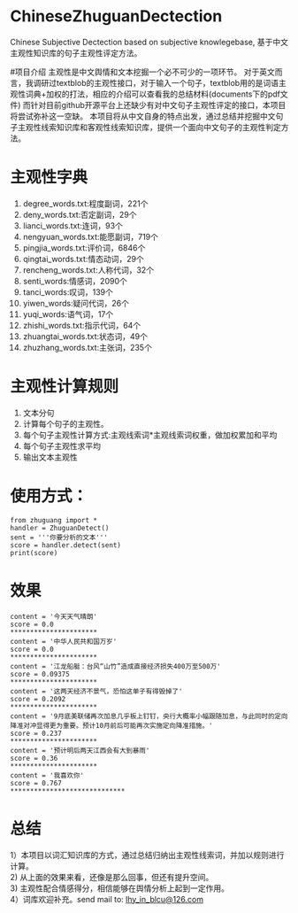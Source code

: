 # ChineseZhuguanDectection
Chinese Subjective Dectection based on subjective knowlegebase, 基于中文主观性知识库的句子主观性评定方法。

#项目介绍 
主观性是中文舆情和文本挖掘一个必不可少的一项环节。
对于英文而言，我调研过textblob的主观性接口，对于输入一个句子，textblob用的是词语主观性词典+加权的打法，相应的介绍可以查看我的总结材料(documents下的pdf文件)
而针对目前github开源平台上还缺少有对中文句子主观性评定的接口，本项目将尝试弥补这一空缺。
本项目将从中文自身的特点出发，通过总结并挖掘中文句子主观性线索知识库和客观性线索知识库，提供一个面向中文句子的主观性判定方法。

# 主观性字典
1) degree_words.txt:程度副词，221个
2) deny_words.txt:否定副词，29个
3) lianci_words.txt:连词，93个
4) nengyuan_words.txt:能愿副词，719个
5) pingjia_words.txt:评价词，6846个
6) qingtai_words.txt:情态动词，29个
7) rencheng_words.txt:人称代词，32个
8) senti_words:情感词，2090个
9) tanci_words:叹词，139个
10) yiwen_words:疑问代词，26个
11) yuqi_words:语气词，17个
12) zhishi_words.txt:指示代词，64个
13) zhuangtai_words.txt:状态词，49个
14) zhuzhang_words.txt:主张词，235个

# 主观性计算规则
1) 文本分句
2) 计算每个句子的主观性。
3) 每个句子主观性计算方式:主观线索词*主观线索词权重，做加权累加和平均
3) 每个句子主观性求平均
4) 输出文本主观性

# 使用方式：
    from zhuguang import *
    handler = ZhuguanDetect()
    sent = '''你要分析的文本'''
    score = handler.detect(sent)
    print(score)
# 效果
    content = '今天天气晴朗'
    score = 0.0
    **********************
    content = '中华人民共和国万岁'
    score = 0.0
    **********************
    content = '江龙船艇：台风“山竹”造成直接经济损失400万至500万'
    score = 0.09375
    **********************
    content = '这两天经济不景气，恐怕这单子有得毁掉了'
    score = 0.2092
    **********************
    content = '9月底美联储再次加息几乎板上钉钉，央行大概率小幅跟随加息，与此同时的定向降准对冲显得更为重要。预计10月前后可能再次实施定向降准措施。'
    score = 0.237
    **********************
    content = '预计明后两天江西会有大到暴雨'
    score = 0.36
    **********************
    content = '我喜欢你'
    score = 0.767
    *****************************
# 总结
1）本项目以词汇知识库的方式，通过总结归纳出主观性线索词，并加以规则进行计算。  
2) 从上面的效果来看，还像是那么回事，但还有提升空间。  
3) 主观性配合情感得分，相信能够在舆情分析上起到一定作用。   
4）词库欢迎补充。send mail to: lhy_in_blcu@126.com  
